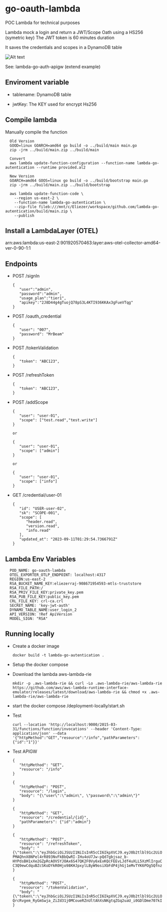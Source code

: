 # go-oauth-lambda

POC Lambda for technical purposes

Lambda mock a login and return a JWT/Scope Oath using a HS256 (symetric key) The JWT token is 60 minutes duration

It saves the credentials and scopes in a DynamoDB table

![Alt text](/assets/image.png)

See: lambda-go-auth-apigw (extend example)

## Enviroment variable

+ tablename: DynamoDB table

+ jwtKey: The KEY used for encrypt Hs256

## Compile lambda

   Manually compile the function

      Old Version 
      GOOD=linux GOARCH=amd64 go build -o ../build/main main.go
      zip -jrm ../build/main.zip ../build/main

      Convert
      aws lambda update-function-configuration --function-name lambda-go-autentication --runtime provided.al2

      New Version
      GOARCH=amd64 GOOS=linux go build -o ../build/bootstrap main.go
      zip -jrm ../build/main.zip ../build/bootstrap

      aws lambda update-function-code \
        --region us-east-2 \
        --function-name lambda-go-autentication \
        --zip-file fileb:///mnt/c/Eliezer/workspace/github.com/lambda-go-autentication/build/main.zip \
        --publish

## Install a LambdaLayer (OTEL)

arn:aws:lambda:us-east-2:901920570463:layer:aws-otel-collector-amd64-ver-0-90-1:1

## Endpoints

+ POST /signIn

      {
         "user":"admin",
         "password":"admin",
         "usage_plan":"tier1",
         "apikey":"2J8D44g4gTuojQ78pS3L4KTI936KKAx3gFueVTqg"
      }

+ POST /oauth_credential

      {
         "user": "007",
         "password": "MrBeam"
      }

+ POST /tokenValidation

      {
         "token": "ABC123",
      }

+ POST /refreshToken

      {
         "token": "ABC123",
      }

+ POST /addScope

      {
         "user": "user-01",
         "scope": ["test.read","test.write"]
      }

      or

      {
         "user": "user-01",
         "scope": ["admin"]
      }

      or

      {
         "user": "user-01",
         "scope": ["info"]
      }

+ GET /credential/user-01

      {
         "id": "USER-user-02",
         "sk": "SCOPE-001",
         "scope": [
            "header.read",
            "version.read",
            "info.read"
         ],
         "updated_at": "2023-09-11T01:29:54.7366791Z"
      }

## Lambda Env Variables

      POD_NAME: go-oauth-lambda
      OTEL_EXPORTER_OTLP_ENDPOINT: localhost:4317
      REGION:us-east-2
      RSA_BUCKET_NAME_KEY:eliezerraj-908671954593-mtls-truststore
      RSA_FILE_PATH:/
      RSA_PRIV_FILE_KEY:private_key.pem
      RSA_PUB_FILE_KEY:public_key.pem
      CRL_FILE_KEY: crl-ca.crl
      SECRET_NAME: 'key-jwt-auth'
      DYNAMO_TABLE_NAME:user_login_2
      API_VERSION: !Ref ApiVersion
      MODEL_SIGN: "RSA"

## Running locally

+ Create a docker image

      docker build -t lambda-go-autentication .

+ Setup the docker compose
+ Download the lambda aws-lambda-rie

      mkdir -p .aws-lambda-rie && curl -Lo .aws-lambda-rie/aws-lambda-rie https://github.com/aws/aws-lambda-runtime-interface-emulator/releases/latest/download/aws-lambda-rie && chmod +x .aws-lambda-rie/aws-lambda-rie

+ start the docker compose
   /deployment-locally/start.sh

+ Test

      curl --location 'http://localhost:9000/2015-03-31/functions/function/invocations' --header 'Content-Type: application/json' --data '{"httpMethod":"GET","resource":"/info","pathParameters": {"id":"1"}}'

+ Test APIGW

      {
         "httpMethod": "GET",
         "resource": "/info"
      }

      {
         "httpMethod": "POST",
         "resource": "/login",
         "body": "{\"user\":\"admin\", \"password\":\"admin\"}"
      }

      {
         "httpMethod": "GET",
         "resource": "/credential/{id}",
         "pathParameters": {"id":"admin"}
      }

      {
         "httpMethod": "POST",
         "resource": "/refreshToken",
         "body": "{\"token\":\"eyJhbGciOiJSUzI1NiIsInR5cCI6IkpXVCJ9.eyJ0b2tlbl91c2UiOiJhY2Nlc3MtcnNhIiwiaXNzIjoibGFtYmRhLWdvLWF1dGVudGljYXRpb24iLCJ2ZXJzaW9uIjoiMiIsImp3dF9pZCI6IjkxNTNkNGU3LTljZWItNDRjMC1iZGRjLTM3ZWUyMzM0NzgzOCIsInVzZXJuYW1lIjoiYWRtaW4iLCJzY29wZSI6WyJhZG1pbiJdLCJleHAiOjE3MzM4MTgxNzF9.X_vKruOsgZZEBHJsz5OEzSIPDtpR6xW_824zJDWYsiZ8FMKHsGwWpsbYbqwJgOCnPlqX2_cDbNg89BCOXBiaP8oE_H97Z-PMAQhnX8NPel4rR893NvFkBbQwRI-IHu4oU7Jw-pQd7gbjsaz_b-HYPdsBH1xXe2GZpRcAOVSYJOAx6S47QK2F0Vy6xExKQcFEEvLJdf4uXLL5XzMlIrguC8SM6ObsDWiWr8iJa5bh9fYN4GjZ_n2ssjYrFnX-C3Q9ewCdquBZcSKoDYkR0Hjo98KHJpxylLByW9osiXbFdP4jhGj1eMvTYK6POg5Qfnz1LpGO3g30q7vxBN9fhn4NDQ\"}"
      }

      {
         "httpMethod": "POST",
         "resource": "/tokenValidation",
         "body": "{\"token\":\"eyJhbGciOiJSUzI1NiIsInR5cCI6IkpXVCJ9.eyJ0b2tlbl91c2UiOiJhY2Nlc3MtcnNhIiwiaXNzIjoibGFtYmRhLWdvLWF1dGVudGljYXRpb24iLCJ2ZXJzaW9uIjoiMiIsImp3dF9pZCI6IjRlMjFmYmJjLWNhOGYtNDczMi05YjJlLTE0Nzc3NTIwMDViYyIsInVzZXJuYW1lIjoiYWRtaW4iLCJzY29wZSI6WyJhZG1pbiJdLCJleHAiOjE3MzM4MTU4MTl9.AZXgxpidbeTRoLLFQCIZW16izopIWsUuO7EYu4V4JZ_byqHKftbfrockSh820u4DOwmnRufCjoe_t7akB9RPUyrXYBCunQipQy9TQhyvBDRX0qmv4krM7C_zXCyh8gdeaJG67p1bOctItJp6KCfANqd_TgITwB86luuzHHqpv5FMfg5AIQS15jXzSClb6D3_0hurooWT9WR2nIY1eByYl-QrcRvgem_RyGmSwja_ZiZd31j0MCoueRZnUltAhXsNKgtqZGq2uaU_i0GDlDme707kIk8QJLPZqOSmbYRnBFA5bWtIXQPtGRkMZlNknxS1yKN92pGsZlj4ORJFuiZ1Bg\"}"
      }

